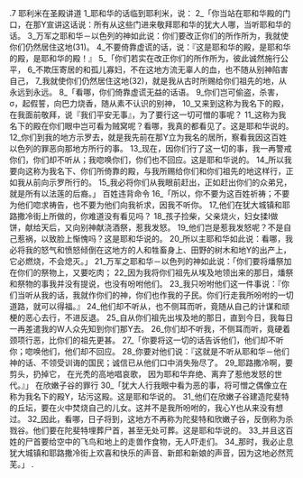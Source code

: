 .7 
耶利米在圣殿讲道 
1_耶和华的话临到耶利米，说： 2_「你当站在耶和华殿的门口，在那Y宣讲这话说：所有从这些门进来敬拜耶和华的犹大人哪，当听耶和华的话。 3_万军之耶和华－以色列的神如此说：你们要改正你们的所作所为，我就使你们仍然居住这地(31)。 4_不要倚靠虚谎的话，说：『这是耶和华的殿，是耶和华的殿，是耶和华的殿！』 
5_「你们若实在改正你们的所作所为，彼此诚然施行公平， 6_不欺压寄居的和孤儿寡妇，不在这地方流无辜人的血，也不随从别神陷害自己， 7_我就使你们仍然居住这地(32)，就是我从古时所赐给你们祖先的地，从永远到永远。 
8_「看哪，你们倚靠虚谎无益的话语。 9_你们岂可偷盗，杀害，σ，起假誓，向巴力烧香，随从素不认识的别神， 10_又来到这称为我名下的殿，在我面前敬拜，说『我们平安无事』，为了要行这一切可憎的事呢？ 11_这称为我名下的殿在你们眼中岂可看为贼窝呢？看哪，我真的都看见了。这是耶和华说的。 12_你们到我的地方示罗去，就是我先前在那Y立为我名的居所，察看我因这百姓以色列的罪恶向那地方所行的事。 13_现在，因你们行了这一切的事，我一再警戒你们，你们却不听从；我唿唤你们，你们也不回应。这是耶和华说的。 14_所以我要向这称为我名下、你们所倚靠的殿，与我所赐给你们和你们祖先的地这样行，正如我从前向示罗所行的。 15_我必将你们从我眼前赶出，正如赶出你们的众弟兄，就是所有以法莲的后裔。」 
百姓违背命令 
16_「所以，你不要为这百姓祈祷；不要为他们唿求祷告，也不要为他们向我祈求，因我不听你。 17_他们在犹大城镇和耶路撒冷街上所做的，你难道没有看见吗？ 18_孩子捡柴，父亲烧火，妇女揉I做饼，献给天后，又向别神献浇酒祭，惹我发怒。 19_他们岂是惹我发怒呢？不是自己惹祸，以致脸上惭愧吗？这是耶和华说的。 20_所以主耶和华如此说：看哪，我必将我的怒气和愤怒倾倒在这地方的人和牲畜身上、田野的树木和地Y的出产上，它必燃烧，不会熄灭。」 
21_万军之耶和华－以色列的神如此说：「你们要将燔祭加在你们的祭物上，又要吃肉； 22_因为我将你们祖先从埃及地领出来的那日，燔祭和祭物的事我并没有提说，也没有吩咐他们。 23_我只吩咐他们这一件事说：『你们当听从我的话，我就作你们的神，你们也作我的子民。你们行走我所吩咐的一切道路，就可以得福。』 24_他们却不听从，也不侧耳而听，竟随从自己的计谋和顽梗的恶心去行，不进反退。 25_自从你们祖先出埃及地的那日，直到今日，我每日一再差遣我的W人众先知到你们那Y去。 26_你们却不听我，不侧耳而听，竟硬着颈项行恶，比你们的祖先更甚。 
27_「你要将这一切的话告诉他们，他们却不听你；唿唤他们，他们却不回应。 28_你要对他们说：『这就是不听从耶和华－他们神的话、不领受训诲的国民；诚信已从他们口中消失殆尽了。 
29_耶路撒冷啊，要剪头，扔掉它， 
在光秃的高地唱哀歌， 
因为耶和华弃绝、离弃了惹他发怒的世代。』」 
在欣嫩子谷的罪行 
30_「犹大人行我眼中看为恶的事，将可憎之偶像立在称为我名下的殿Y，玷污这殿。这是耶和华说的。 31_他们在欣嫩子谷建造陀斐特的丘坛，要在火中焚烧自己的儿女。这并不是我所吩咐的，我心Y也从来没有想过。 32_因此，看哪，日子将到，这地方不再称为陀斐特和欣嫩子谷，反倒称为杀戮谷。他们要在陀斐特埋葬尸首，甚至无处可葬。这是耶和华说的。 33_并且这百姓的尸首要给空中的飞鸟和地上的走兽作食物，无人吓走们。 34_那时，我必止息犹大城镇和耶路撒冷街上欢喜和快乐的声音、新郎和新娘的声音，因为这地必然荒芜。」 
.